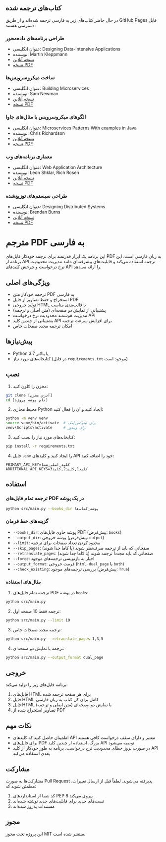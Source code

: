 ## کتاب‌های ترجمه شده

در حال حاضر کتاب‌های زیر به فارسی ترجمه شده‌اند و از طریق GitHub Pages قابل دسترسی هستند:

### طراحی برنامه‌های داده‌محور
- عنوان انگلیسی: Designing Data-Intensive Applications
- نویسنده: Martin Kleppmann
- [نسخه آنلاین](https://[username].github.io/[repo-name]/output/Designing_Data-Intensive_Applications/)
- [نسخه PDF](https://[username].github.io/[repo-name]/translated/Designing_Data-Intensive_Applications.pdf)

### ساخت میکروسرویس‌ها
- عنوان انگلیسی: Building Microservices
- نویسنده: Sam Newman
- [نسخه آنلاین](https://[username].github.io/[repo-name]/output/Building_Microservice/)
- [نسخه PDF](https://[username].github.io/[repo-name]/translated/Building_Microservice.pdf)

### الگوهای میکروسرویس با مثال‌های جاوا
- عنوان انگلیسی: Microservices Patterns With examples in Java
- نویسنده: Chris Richardson
- [نسخه آنلاین](https://[username].github.io/[repo-name]/output/Microservices_Patterns_With_examples_in_Java/)
- [نسخه PDF](https://[username].github.io/[repo-name]/translated/Microservices_Patterns_With_examples_in_Java.pdf)

### معماری برنامه‌های وب
- عنوان انگلیسی: Web Application Architecture
- نویسنده: Leon Shklar, Rich Rosen
- [نسخه آنلاین](https://[username].github.io/[repo-name]/output/web-application-architecture/)
- [نسخه PDF](https://[username].github.io/[repo-name]/translated/web-application-architecture.pdf)

### طراحی سیستم‌های توزیع‌شده
- عنوان انگلیسی: Designing Distributed Systems
- نویسنده: Brendan Burns
- [نسخه آنلاین](https://[username].github.io/[repo-name]/output/Designing_distributed_systems_patterns/)
- [نسخه PDF](https://[username].github.io/[repo-name]/translated/Designing_distributed_systems_patterns.pdf)




# مترجم PDF به فارسی

این برنامه یک ابزار قدرتمند برای ترجمه خودکار فایل‌های PDF به زبان فارسی است. این برنامه از API ترجمه استفاده می‌کند و قابلیت‌های پیشرفته‌ای مانند مدیریت محدودیت نرخ درخواست و چرخش کلیدهای API را ارائه می‌دهد.

## ویژگی‌های اصلی

- ترجمه خودکار متن PDF به فارسی
- استخراج و حفظ تصاویر از فایل PDF
- تولید خروجی HTML با قالب‌بندی مناسب
- پشتیبانی از نمایش دو صفحه‌ای (متن اصلی و ترجمه)
- مدیریت هوشمند محدودیت نرخ درخواست API
- پشتیبانی از چندین کلید API برای افزایش سرعت ترجمه
- امکان ترجمه مجدد صفحات خاص

## پیش‌نیازها

- Python 3.7 یا بالاتر
- کتابخانه‌های مورد نیاز (در فایل `requirements.txt` موجود است)

## نصب

1. مخزن را کلون کنید:
```bash
git clone [آدرس مخزن]
cd [نام پوشه پروژه]
```

2. محیط مجازی Python ایجاد کنید و آن را فعال کنید:
```bash
python -m venv venv
source venv/bin/activate  # برای لینوکس/مک
venv\Scripts\activate     # برای ویندوز
```

3. کتابخانه‌های مورد نیاز را نصب کنید:
```bash
pip install -r requirements.txt
```

4. فایل `.env` را ایجاد کنید و کلیدهای API خود را اضافه کنید:
```
PRIMARY_API_KEY=کلید_اصلی_شما
ADDITIONAL_API_KEYS=کلید1,کلید2,کلید3
```

## استفاده

### ترجمه تمام فایل‌های PDF در یک پوشه

```bash
python src/main.py --books_dir پوشه_کتاب‌ها
```

### گزینه‌های خط فرمان

- `--books_dir`: پوشه حاوی فایل‌های PDF (پیش‌فرض: `books`)
- `--output_dir`: پوشه خروجی (پیش‌فرض: `output`)
- `--limit`: محدود کردن تعداد صفحات برای ترجمه
- `--skip_pages`: صفحاتی که باید از ترجمه صرف‌نظر شوند (با کاما جدا شوند)
- `--retranslate_pages`: صفحاتی که باید مجدداً ترجمه شوند (با کاما جدا شوند)
- `--force`: اجبار به بازنویسی ترجمه‌های موجود
- `--output_format`: فرمت خروجی (`html`، `dual_page` یا `both`)
- `--check_existing`: بررسی ترجمه‌های موجود (پیش‌فرض: `True`)

### مثال‌های استفاده

1. ترجمه تمام فایل‌های PDF در پوشه `books`:
```bash
python src/main.py
```

2. ترجمه فقط 10 صفحه اول:
```bash
python src/main.py --limit 10
```

3. ترجمه مجدد صفحات خاص:
```bash
python src/main.py --retranslate_pages 1,3,5
```

4. ترجمه با نمایش دو صفحه‌ای:
```bash
python src/main.py --output_format dual_page
```

## خروجی

برنامه فایل‌های زیر را تولید می‌کند:

1. فایل‌های HTML برای هر صفحه ترجمه شده
2. فایل HTML کامل برای کل کتاب به زبان فارسی
3. فایل HTML با نمایش دو صفحه‌ای (متن اصلی و ترجمه)
4. تصاویر استخراج شده از PDF


## نکات مهم

- اطمینان حاصل کنید که کلیدهای API معتبر و دارای سقف درخواست کافی هستند
- برای فایل‌های PDF بزرگ، استفاده از چندین کلید API توصیه می‌شود
- در صورت بروز خطای محدودیت نرخ درخواست، برنامه به طور خودکار از کلید API بعدی استفاده می‌کند

## مشارکت

مشارکت‌ها به صورت Pull Request پذیرفته می‌شوند. لطفاً قبل از ارسال تغییرات، مطمئن شوید که:

1. کد شما از استانداردهای PEP 8 پیروی می‌کند
2. تست‌های جدید برای قابلیت‌های جدید نوشته شده‌اند
3. مستندات به‌روز شده‌اند

## مجوز

این پروژه تحت مجوز MIT منتشر شده است.
